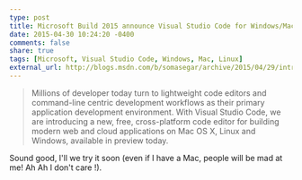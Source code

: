 ```yaml
---
type: post
title: Microsoft Build 2015 announce Visual Studio Code for Windows/Mac/Linux
date: 2015-04-30 10:24:20 -0400
comments: false
share: true
tags: [Microsoft, Visual Studio Code, Windows, Mac, Linux]
external_url: http://blogs.msdn.com/b/somasegar/archive/2015/04/29/introducing-visual-studio-code-visual-studio-2015-rc-application-insights-public-preview-and-net-core-for-linux-and-mac.aspx
---
```


>Millions of developer today turn to lightweight code editors and command-line centric development workflows as their primary application development environment.  With Visual Studio Code, we are introducing a new, free, cross-platform code editor for building modern web and cloud applications on Mac OS X, Linux and Windows, available in preview today.

Sound good, I'll we try it soon (even if I have a Mac, people will be mad at me! Ah Ah I don't care !).
